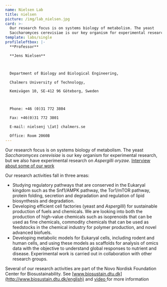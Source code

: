 ```yaml
---
name: Nielsen Lab
title: nielsen
picture: /img/lab_nielsen.jpg
card: >-
  Our research focus is on systems biology of metabolism. The yeast
  Saccharomyces cerevisiae is our key organism for experimental research.
template: labs/single
profileleftbox: |-
  **Professor**

  **Jens Nielsen**



  Department of Biology and Biological Engineering,

  Chalmers University of Technology,

  Kemivägen 10, SE-412 96 Göteborg, Sweden



  Phone: +46 (0)31 772 3804

  Fax: +46(0)31 772 3801

  E-mail: nielsenj \[at] chalmers.se

  Office: Room 2060B
---
```

Our research focus is on systems biology of metabolism. The yeast _Saccharomyces cerevisiae_ is our key organism for experimental research, but we also have experimental research on _Aspergilli oryzae_. [Interview about some of our work](https://www.youtube.com/watch?v=KkPeGhbh5F0)



Our research activities fall in three areas:

* Studying regulatory pathways that are conserved in the Eukaryal kingdom such as the Snf1/AMPK pathway, the Tor1/mTOR pathway, protein folding, secretion and degradation and regulation of lipid biosynthesis and degradation.
* Developing efficient cell factories (yeast and _Aspergilli_) for sustainable production of fuels and chemicals. We are looking into both the production of high-value chemicals such as isoprenoids that can be used as fine chemicals, commodity chemicals that can be used as feedstocks in the chemical industry for polymer production, and novel advanced biofuels.
* Developing metabolic models for Eukaryal cells, including rodent and human cells, and using these models as scaffolds for analysis of omics data with the objective to understand global responses to nutrient and disease. Experimental work is carried out in collaboration with other research groups.



Several of our research activities are part of the Novo Nordisk Foundation Center for Biosustainability. See [www.biosustain.dtu.dk](http://www.biosustain.dtu.dk/english) and [video ](https://www.youtube.com/watch?v=8-R3HCHQI9I&feature=player_embedded)for more information
